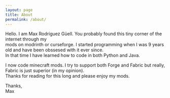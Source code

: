 ```yaml
---
layout: page
title: About
permalink: /about/
---
```


Hello. I am Max Rodríguez Güell. You probably found this tiny corner of the internet through my  
mods on modrinth or curseforge. I started programming when I was 9 years old and have been obssesed with it ever since.  
In that time I have learned how to code in both Python and Java.  
  
I now code minecraft mods. I try to support both Forge and Fabric but really, Fabric is just superior (in my opinion).  
Thanks for reading for this long and please enjoy my mods.  
  
Thanks,  
Max  
  